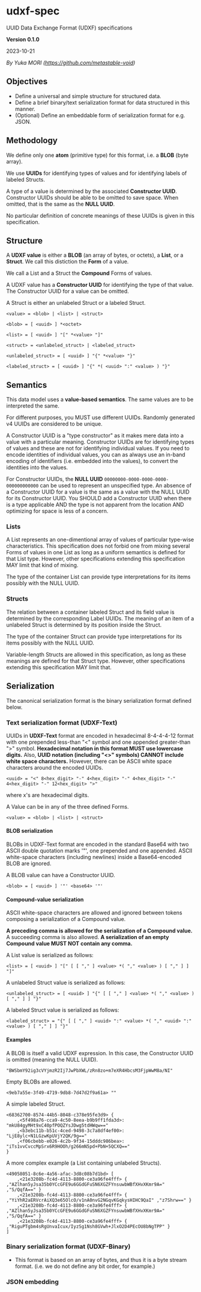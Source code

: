 # udxf-spec
UUID Data Exchange Format (UDXF) specifications

**Version 0.1.0**

2023-10-21

_By Yuka MORI (https://github.com/metastable-void)_

## Objectives

- Define a universal and simple structure for structured data.
- Define a brief binary/text serialization format for data structured in this manner.
- (Optional) Define an embeddable form of serialization format for e.g. JSON.

## Methodology

We define only one **atom** (primitive type) for this format, i.e. a **BLOB** (byte array).

We use **UUIDs** for identifying types of values and for identifying labels of labeled Structs.

A type of a value is determined by the associated **Constructor UUID**.
Constructor UUIDs should be able to be omitted to save space.
When omitted, that is the same as the **NULL UUID**.

No particular definition of concrete meanings of these UUIDs is given in this specification.

## Structure

A **UDXF value** is either a **BLOB** (an array of bytes, or octets), a **List**, or a **Struct**.
We call this distiction the **Form** of a value.

We call a List and a Struct the **Compound** Forms of values.

A UDXF value has a **Constructor UUID** for identifying the type of that value.
The Constructor UUID for a value can be omitted.

A Struct is either an unlabeled Struct or a labeled Struct.

```
<value> = <blob> | <list> | <struct>

<blob> = [ <uuid> ] *<octet>

<list> = [ <uuid> ] "[" *<value> "]"

<struct> = <unlabeled_struct> | <labeled_struct>

<unlabeled_struct> = [ <uuid> ] "{" *<value> "}"

<labeled_struct> = [ <uuid> ] "{" *( <uuid> ":" <value> ) "}"
```

## Semantics

This data model uses a **value-based semantics**. The same values are to be interpreted the same.

For different purposes, you MUST use different UUIDs. Randomly generated v4 UUIDs are considered to be unique.

A Constructor UUID is a "type constructor" as it makes mere data into a value with a particular meaning.
Constructor UUIDs are for identifying types of values and these are not for identifying individual values.
If you need to encode identities of individual values, you can as always use an in-band encoding of identifiers (i.e. embedded into the values),
to convert the identities into the values.

For Constructor UUIDs, the **NULL UUID** `00000000-0000-0000-0000-000000000000` can be used to represent an unspecified type.
An absence of a Constructor UUID for a value is the same as a value with the NULL UUID for its Constructor UUID.
You SHOULD add a Constructor UUID when there is a type applicable AND the type is not apparent from the location AND optimizing for space is less of a concern.

### Lists

A List represents an one-dimentional array of values of particular type-wise characteristics.
This specification does not forbid one from mixing several Forms of values in one List as long as a uniform semantics is defined for that List type.
However, other specifications extending this specification MAY limit that kind of mixing.

The type of the container List can provide type interpretations for its items possibly with the NULL UUID.

### Structs

The relation between a container labeled Struct and its field value is determined by the corresponding Label UUIDs.
The meaning of an item of a unlabeled Struct is determined by its position inside the Struct.

The type of the container Struct can provide type interpretations for its items possibly with the NULL UUID.

Variable-length Structs are allowed in this specification, as long as these meanings are defined for that Struct type.
However, other specifications extending this specification MAY limit that.

## Serialization

The canonical serialization format is the binary serialization format defined below.

### Text serialization format (UDXF-Text)

UUIDs in **UDXF-Text** format are encoded in hexadecimal 8-4-4-4-12 format with one prepended less-than "<" symbol and one appended greater-than ">" symbol.
**Hexadecimal notation in this format MUST use lowercase digits.**
Also, **UUID notation (including "<>" symbols) CANNOT include white space characters.**
However, there can be ASCII white space characters around the encoded UUIDs.

```
<uuid> = "<" 8<hex_digit> "-" 4<hex_digit> "-" 4<hex_digit> "-" 4<hex_digit> "-" 12<hex_digit> ">"
```

where x's are hexadecimal digits.

A Value can be in any of the three defined Forms.

```
<value> = <blob> | <list> | <struct>
```

#### BLOB serialization

BLOBs in UDXF-Text format are encoded in the standard Base64 with two ASCII double quotation marks '"', one prepended and one appended.
ASCII white-space characters (including newlines) inside a Base64-encoded BLOB are ignored.

A BLOB value can have a Constructor UUID.

```
<blob> = [ <uuid> ] '"' <base64> '"'
```

#### Compound-value serialization

ASCII white-space characters are allowed and ignored between tokens composing a serialization of a Compound value.

**A preceding comma is allowed for the serialization of a Compound value.** A succeeding comma is also allowed.
**A serialization of an empty Compound value MUST NOT contain any comma.**

A List value is serialized as follows:

```
<list> = [ <uuid> ] "[" [ [ "," ] <value> *( "," <value> ) [ "," ] ] "]"
```

A unlabeled Struct value is serialized as follows:

```
<unlabeled_struct> = [ <uuid> ] "{" [ [ "," ] <value> *( "," <value> ) [ "," ] ] "}"
```

A labeled Struct value is serialized as follows:

```
<labeled_struct> = "{" [ [ "," ] <uuid> ":" <value> *( "," <uuid> ":" <value> ) [ "," ] ] "}"
```

#### Examples

A BLOB is itself a valid UDXF expression.
In this case, the Constructor UUID is omitted (meaning the NULL UUID).

```
"BWSbmY92ig3cVYjmzR2Ij7JwPbXWL/zRn8zo+m7eXR4HbcsM3FjpWwM8a/NI"
```

Empty BLOBs are allowed.

```
<9eb7a55e-3f49-4719-9db8-7d47d2f9a61a> ""
```

A simple labeled Struct.

```
<68362700-8574-44b5-8048-c378e95fe3d9> {
    ,<5f498a76-cca9-4c50-8eea-b9b9ff1fda3d>: "mkU84gyMHt9xC40pfPOQZYsJDwg5tdHWqw=="
    ,<b3ebc11b-b51c-4ced-9498-3c7a8df4ef00>: "LjE8ylc+N1LGzwKpUVjY2QK/9g=="
    ,<f06cbebb-e026-4c2b-9f34-15dddc986bea>: "iTs1vvCvccMpSrx6R9HOOh/g266mN5pd+PbN+5QCXQ=="
}
```

A more complex example (a List containing unlabeled Structs).

```
<49058051-8c6e-4a56-afac-3d8c08b7d1bd> [
    ,<21e3208b-fc4d-4113-8800-ce3a96fe4fff> { ,"AZlhan5yJsa35b0YCcGFE9u6GGdGFuSN6XGZFYnsuwbWBfXHvXKmr9A=" ,"S/QqfA==" }
    ,<21e3208b-fc4d-4113-8800-ce3a96fe4fff> { ,"YiYhR2aERVcrAiXQ3e65OlcO/v1nA0nvG2NGqvKGqkysHIHC9QaI" ,"z7Shrw==" }
    ,<21e3208b-fc4d-4113-8800-ce3a96fe4fff> { ,"AZlhan5yJsa35b0YCcGFE9u6GGdGFuSN6XGZFYnsuwbWBfXHvXKmr9A=" ,"S/QqfA==" }
    ,<21e3208b-fc4d-4113-8800-ce3a96fe4fff> { ,"RiguPTgbm4sRgUnvaIcux/IyzSg1Nsh8GVwh+JlxO2D4PEcOU8bNgTPP" }
]
```

### Binary serialization format (UDXF-Binary)

- This format is based on an array of bytes, and thus it is a byte stream format. (i.e. we do not define any bit order, for example.)

### JSON embedding

